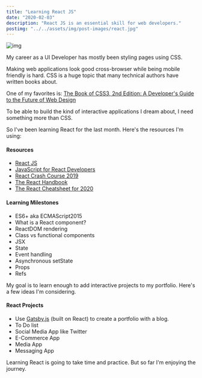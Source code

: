 ```yaml
---
title: "Learning React JS"
date: "2020-02-03"
description: "React JS is an essential skill for web developers."
postimg: "../../assets/img/post-images/react.jpg"
---
```

![img](../../assets/img/post-images/react.jpg)

My career as a UI Developer has mostly been styling pages using CSS. 

Making web applications look good cross-browser while being mobile friendly is hard. CSS is a huge topic that many technical authors have written books about. 

One of my favorites is: [The Book of CSS3, 2nd Edition: A Developer's Guide to the Future of Web Design](https://www.amazon.com/Book-CSS3-2nd-Developers-Future/dp/1593275803/ref=sr_1_1?keywords=The+Book+of+CSS3&qid=1580782783&sr=8-1)

To be able to build the kind of interactive applications I dream about, I need something more than CSS. 

So I've been learning React for the last month. Here's the resources I'm using: 

#### Resources
- [React JS](https://reactjs.org/)
- [JavaScript for React Developers](https://www.youtube.com/watch?v=NCwa_xi0Uuc&t=4s) 
- [React Crash Course 2019](https://www.youtube.com/watch?v=Ke90Tje7VS0&t=338s) 
- [The React Handbook](https://reacthandbook.com) 
- [The React Cheatsheet for 2020](https://www.freecodecamp.org/news/the-react-cheatsheet-for-2020/)
&nbsp;

#### Learning Milestones
- ES6+ aka ECMAScript2015
- What is a React component?
- ReactDOM rendering
- Class vs functional components
- JSX
- State
- Event handling
- Asynchronous setState
- Props
- Refs
&nbsp;

My goal is to learn enough to add interactive projects to my portfolio. 
Here's a few ideas I'm considering. 

#### React Projects
- Use [Gatsby.js](https://www.gatsbyjs.org/) (built on React) to create a portfolio with a blog.
- To Do list
- Social Media App like Twitter 
- E-Commerce App
- Media App 
- Messaging App
&nbsp;

Learning React is going to take time and practice. 
But so far I'm enjoying the journey.
